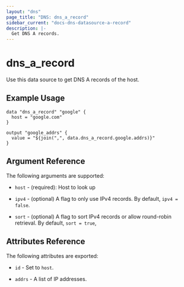 ```yaml
---
layout: "dns"
page_title: "DNS: dns_a_record"
sidebar_current: "docs-dns-datasource-a-record"
description: |-
  Get DNS A records.
---
```


# dns\_a\_record

Use this data source to get DNS A records of the host.

## Example Usage

```
data "dns_a_record" "google" {
  host = "google.com"
}

output "google_addrs" {
  value = "${join(",", data.dns_a_record.google.addrs)}"
}
```

## Argument Reference

The following arguments are supported:

 * `host` - (required): Host to look up

 * `ipv4` - (optional) A flag to only use IPv4 records. By default, `ipv4 = false`.

 * `sort` - (optional) A flag to sort IPv4 records or allow round-robin retrieval. By default, `sort = true`,

## Attributes Reference

The following attributes are exported:

 * `id` - Set to `host`.

 * `addrs` - A list of IP addresses.
